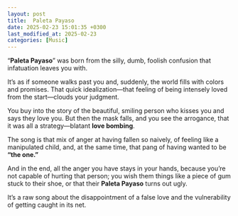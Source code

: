 ```yaml
---
layout: post
title:  Paleta Payaso
date: 2025-02-23 15:01:35 +0300
last_modified_at: 2025-02-23
categories: [Music]
---
```


“**Paleta Payaso**” was born from the silly, dumb, foolish confusion that infatuation leaves you with.

It’s as if someone walks past you and, suddenly, the world fills with colors and promises. That quick idealization—that feeling of being intensely loved from the start—clouds your judgment.

You buy into the story of the beautiful, smiling person who kisses you and says they love you. But then the mask falls, and you see the arrogance, that it was all a strategy—blatant **love bombing**.

The song is that mix of anger at having fallen so naively, of feeling like a manipulated child, and, at the same time, that pang of having wanted to be **“the one.”**

And in the end, all the anger you have stays in your hands, because you’re not capable of hurting that person; you wish them things like a piece of gum stuck to their shoe, or that their **Paleta Payaso** turns out ugly.

It’s a raw song about the disappointment of a false love and the vulnerability of getting caught in its net.
